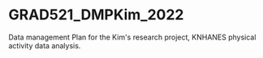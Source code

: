 # GRAD521_DMPKim_2022

Data management Plan for the Kim's research project, KNHANES physical activity data analysis.

